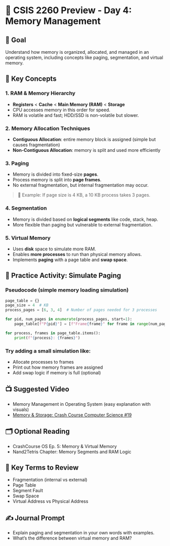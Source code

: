 # 📘 CSIS 2260 Preview - Day 4: Memory Management

## 🎯 Goal

Understand how memory is organized, allocated, and managed in an operating system, including concepts like paging, segmentation, and virtual memory.

## 🧠 Key Concepts

### 1. RAM & Memory Hierarchy

- **Registers** < **Cache** < **Main Memory (RAM)** < **Storage**
- CPU accesses memory in this order for speed.
- RAM is volatile and fast; HDD/SSD is non-volatile but slower.

### 2. Memory Allocation Techniques

- **Contiguous Allocation**: entire memory block is assigned (simple but causes fragmentation)
- **Non-Contiguous Allocation**: memory is split and used more efficiently

### 3. Paging

- Memory is divided into fixed-size **pages**.
- Process memory is split into **page frames**.
- No external fragmentation, but internal fragmentation may occur.

> 📌 Example: If page size is 4 KB, a 10 KB process takes 3 pages.

### 4. Segmentation

- Memory is divided based on **logical segments** like code, stack, heap.
- More flexible than paging but vulnerable to external fragmentation.

### 5. Virtual Memory

- Uses **disk** space to simulate more RAM.
- Enables **more processes** to run than physical memory allows.
- Implements **paging** with a page table and **swap space**.

## 🧪 Practice Activity: Simulate Paging

### Pseudocode (simple memory loading simulation)

```python
page_table = {}
page_size = 4  # KB
process_pages = [6, 3, 4]  # Number of pages needed for 3 processes

for pid, num_pages in enumerate(process_pages, start=1):
    page_table[f"P{pid}"] = [f"Frame{frame}" for frame in range(num_pages)]

for process, frames in page_table.items():
    print(f"{process}: {frames}")
```

### Try adding a small simulation like:

- Allocate processes to frames
- Print out how memory frames are assigned
- Add swap logic if memory is full (optional)

## 📺 Suggested Video

- Memory Management in Operating System (easy explanation with visuals)
- [Memory & Storage: Crash Course Computer Science #19](https://www.youtube.com/watch?v=TQCr9RV7twk&list=PL8dPuuaLjXtNlUrzyH5r6jN9ulIgZBpdo&index=20)

## 🗂️ Optional Reading

- CrashCourse OS Ep. 5: Memory & Virtual Memory
- Nand2Tetris Chapter: Memory Segments and RAM Logic

## 📌 Key Terms to Review

- Fragmentation (internal vs external)
- Page Table
- Segment Fault
- Swap Space
- Virtual Address vs Physical Address

## ✍️ Journal Prompt

- Explain paging and segmentation in your own words with examples.
- What’s the difference between virtual memory and RAM?
